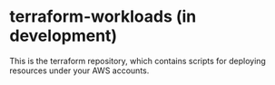 # terraform-workloads (in development)
This is the terraform repository, which contains scripts for deploying resources under your AWS accounts.
